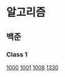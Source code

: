 # 알고리즘

## 백준

### Class 1
[1000](https://github.com/idghst/algorithm/blob/main/Beakjoon/1000)
[1001](https://github.com/idghst/algorithm/blob/main/Beakjoon/1001)
[1008](https://github.com/idghst/algorithm/blob/main/Beakjoon/1008)
[1330](https://github.com/idghst/algorithm/blob/main/Beakjoon/1330)
<!-- [2438](https://github.com/idghst/algorithm/blob/main/Beakjoon/) -->
<!-- [2475](https://github.com/idghst/algorithm/blob/main/Beakjoon/) -->
<!-- [2557](https://github.com/idghst/algorithm/blob/main/Beakjoon/) -->
<!-- [2739](https://github.com/idghst/algorithm/blob/main/Beakjoon/) -->
<!-- [2741](https://github.com/idghst/algorithm/blob/main/Beakjoon/) -->
<!-- [2753](https://github.com/idghst/algorithm/blob/main/Beakjoon/) -->
<!-- [9498](https://github.com/idghst/algorithm/blob/main/Beakjoon/) -->
<!-- [10171](https://github.com/idghst/algorithm/blob/main/Beakjoon/) -->
<!-- [10172](https://github.com/idghst/algorithm/blob/main/Beakjoon/) -->
<!-- [10809](https://github.com/idghst/algorithm/blob/main/Beakjoon/) -->
<!-- [10869](https://github.com/idghst/algorithm/blob/main/Beakjoon/) -->
<!-- [10871](https://github.com/idghst/algorithm/blob/main/Beakjoon/) -->
<!-- [10950](https://github.com/idghst/algorithm/blob/main/Beakjoon/) -->
<!-- [10951](https://github.com/idghst/algorithm/blob/main/Beakjoon/) -->
<!-- [10952](https://github.com/idghst/algorithm/blob/main/Beakjoon/) -->
<!-- [10998](https://github.com/idghst/algorithm/blob/main/Beakjoon/) -->
<!-- [11654](https://github.com/idghst/algorithm/blob/main/Beakjoon/) -->
<!-- [2439](https://github.com/idghst/algorithm/blob/main/Beakjoon/) -->
<!-- [2742](https://github.com/idghst/algorithm/blob/main/Beakjoon/) -->
<!-- [11720](https://github.com/idghst/algorithm/blob/main/Beakjoon/) -->
<!-- [2562](https://github.com/idghst/algorithm/blob/main/Beakjoon/) -->
<!-- [2884](https://github.com/idghst/algorithm/blob/main/Beakjoon/) -->
<!-- [10818](https://github.com/idghst/algorithm/blob/main/Beakjoon/) -->
<!-- [1152](https://github.com/idghst/algorithm/blob/main/Beakjoon/) -->
<!-- [2577](https://github.com/idghst/algorithm/blob/main/Beakjoon/) -->
<!-- [2675](https://github.com/idghst/algorithm/blob/main/Beakjoon/) -->
<!-- [2908](https://github.com/idghst/algorithm/blob/main/Beakjoon/) -->
<!-- [2920](https://github.com/idghst/algorithm/blob/main/Beakjoon/) -->
<!-- [3052](https://github.com/idghst/algorithm/blob/main/Beakjoon/) -->
<!-- [8958](https://github.com/idghst/algorithm/blob/main/Beakjoon/) -->
<!-- [1157](https://github.com/idghst/algorithm/blob/main/Beakjoon/) -->
<!-- [1546](https://github.com/idghst/algorithm/blob/main/Beakjoon/) -->

<!-- ### Class 2 -->

<!-- [1085](https://github.com/idghst/algorithm/blob/main/Beakjoon/) -->
<!-- [4153](https://github.com/idghst/algorithm/blob/main/Beakjoon/) -->
<!-- [10250](https://github.com/idghst/algorithm/blob/main/Beakjoon/) -->
<!-- [2231](https://github.com/idghst/algorithm/blob/main/Beakjoon/) -->
<!-- [2292](https://github.com/idghst/algorithm/blob/main/Beakjoon/) -->
<!-- [2798](https://github.com/idghst/algorithm/blob/main/Beakjoon/) -->
<!-- [15829](https://github.com/idghst/algorithm/blob/main/Beakjoon/) -->
<!-- [1259](https://github.com/idghst/algorithm/blob/main/Beakjoon/) -->
<!-- [2609](https://github.com/idghst/algorithm/blob/main/Beakjoon/) -->
<!-- [2775](https://github.com/idghst/algorithm/blob/main/Beakjoon/) -->
<!-- [2869](https://github.com/idghst/algorithm/blob/main/Beakjoon/) -->
<!-- [10989](https://github.com/idghst/algorithm/blob/main/Beakjoon/) -->
<!-- [11050](https://github.com/idghst/algorithm/blob/main/Beakjoon/) -->
<!-- [1181](https://github.com/idghst/algorithm/blob/main/Beakjoon/) -->
<!-- [1436](https://github.com/idghst/algorithm/blob/main/Beakjoon/) -->
<!-- [1978](https://github.com/idghst/algorithm/blob/main/Beakjoon/) -->
<!-- [2751](https://github.com/idghst/algorithm/blob/main/Beakjoon/) -->
<!-- [7568](https://github.com/idghst/algorithm/blob/main/Beakjoon/) -->
<!-- [10814](https://github.com/idghst/algorithm/blob/main/Beakjoon/) -->
<!-- [11650](https://github.com/idghst/algorithm/blob/main/Beakjoon/) -->
<!-- [11651](https://github.com/idghst/algorithm/blob/main/Beakjoon/) -->
<!-- [11866](https://github.com/idghst/algorithm/blob/main/Beakjoon/) -->
<!-- [1018](https://github.com/idghst/algorithm/blob/main/Beakjoon/) -->
<!-- [1920](https://github.com/idghst/algorithm/blob/main/Beakjoon/) -->
<!-- [2164](https://github.com/idghst/algorithm/blob/main/Beakjoon/) -->
<!-- [2839](https://github.com/idghst/algorithm/blob/main/Beakjoon/) -->
<!-- [4949](https://github.com/idghst/algorithm/blob/main/Beakjoon/) -->
<!-- [9012](https://github.com/idghst/algorithm/blob/main/Beakjoon/) -->
<!-- [10773](https://github.com/idghst/algorithm/blob/main/Beakjoon/) -->
<!-- [10816](https://github.com/idghst/algorithm/blob/main/Beakjoon/) -->
<!-- [10828](https://github.com/idghst/algorithm/blob/main/Beakjoon/) -->
<!-- [10845](https://github.com/idghst/algorithm/blob/main/Beakjoon/) -->
<!-- [10866](https://github.com/idghst/algorithm/blob/main/Beakjoon/) -->
<!-- [1874](https://github.com/idghst/algorithm/blob/main/Beakjoon/) -->
<!-- [1929](https://github.com/idghst/algorithm/blob/main/Beakjoon/) -->
<!-- [1966](https://github.com/idghst/algorithm/blob/main/Beakjoon/) -->
<!-- [2108](https://github.com/idghst/algorithm/blob/main/Beakjoon/) -->
<!-- [1654](https://github.com/idghst/algorithm/blob/main/Beakjoon/) -->
<!-- [2805](https://github.com/idghst/algorithm/blob/main/Beakjoon/) -->
<!-- [18111](https://github.com/idghst/algorithm/blob/main/Beakjoon/) -->

<!-- ### Class 3 -->

<!-- [1676](https://github.com/idghst/algorithm/blob/main/Beakjoon/) -->
<!-- [11723](https://github.com/idghst/algorithm/blob/main/Beakjoon/) -->
<!-- [1620](https://github.com/idghst/algorithm/blob/main/Beakjoon/) -->
<!-- [1764](https://github.com/idghst/algorithm/blob/main/Beakjoon/) -->
<!-- [11047](https://github.com/idghst/algorithm/blob/main/Beakjoon/) -->
<!-- [11399](https://github.com/idghst/algorithm/blob/main/Beakjoon/) -->
<!-- [17219](https://github.com/idghst/algorithm/blob/main/Beakjoon/) -->
<!-- [1003](https://github.com/idghst/algorithm/blob/main/Beakjoon/) -->
<!-- [1463](https://github.com/idghst/algorithm/blob/main/Beakjoon/) -->
<!-- [2579](https://github.com/idghst/algorithm/blob/main/Beakjoon/) -->
<!-- [2606](https://github.com/idghst/algorithm/blob/main/Beakjoon/) -->
<!-- [9095](https://github.com/idghst/algorithm/blob/main/Beakjoon/) -->
<!-- [9375](https://github.com/idghst/algorithm/blob/main/Beakjoon/) -->
<!-- [9461](https://github.com/idghst/algorithm/blob/main/Beakjoon/) -->
<!-- [11659](https://github.com/idghst/algorithm/blob/main/Beakjoon/) -->
<!-- [11726](https://github.com/idghst/algorithm/blob/main/Beakjoon/) -->
<!-- [11727](https://github.com/idghst/algorithm/blob/main/Beakjoon/) -->
<!-- [17626](https://github.com/idghst/algorithm/blob/main/Beakjoon/) -->
<!-- [1012](https://github.com/idghst/algorithm/blob/main/Beakjoon/) -->
<!-- [1260](https://github.com/idghst/algorithm/blob/main/Beakjoon/) -->
<!-- [1541](https://github.com/idghst/algorithm/blob/main/Beakjoon/) -->
<!-- [1780](https://github.com/idghst/algorithm/blob/main/Beakjoon/) -->
<!-- [1927](https://github.com/idghst/algorithm/blob/main/Beakjoon/) -->
<!-- [2630](https://github.com/idghst/algorithm/blob/main/Beakjoon/) -->
<!-- [11279](https://github.com/idghst/algorithm/blob/main/Beakjoon/) -->
<!-- [11724](https://github.com/idghst/algorithm/blob/main/Beakjoon/) -->
<!-- [18870](https://github.com/idghst/algorithm/blob/main/Beakjoon/) -->
<!-- [1074](https://github.com/idghst/algorithm/blob/main/Beakjoon/) -->
<!-- [1389](https://github.com/idghst/algorithm/blob/main/Beakjoon/) -->
<!-- [1697](https://github.com/idghst/algorithm/blob/main/Beakjoon/) -->
<!-- [1931](https://github.com/idghst/algorithm/blob/main/Beakjoon/) -->
<!-- [1992](https://github.com/idghst/algorithm/blob/main/Beakjoon/) -->
<!-- [2178](https://github.com/idghst/algorithm/blob/main/Beakjoon/) -->
<!-- [2667](https://github.com/idghst/algorithm/blob/main/Beakjoon/) -->
<!-- [5525](https://github.com/idghst/algorithm/blob/main/Beakjoon/) -->
<!-- [6064](https://github.com/idghst/algorithm/blob/main/Beakjoon/) -->
<!-- [11286](https://github.com/idghst/algorithm/blob/main/Beakjoon/) -->
<!-- [11403](https://github.com/idghst/algorithm/blob/main/Beakjoon/) -->
<!-- [1107](https://github.com/idghst/algorithm/blob/main/Beakjoon/) -->
<!-- [5430](https://github.com/idghst/algorithm/blob/main/Beakjoon/) -->
<!-- [7569](https://github.com/idghst/algorithm/blob/main/Beakjoon/) -->
<!-- [7576](https://github.com/idghst/algorithm/blob/main/Beakjoon/) -->
<!-- [10026](https://github.com/idghst/algorithm/blob/main/Beakjoon/) -->
<!-- [16928](https://github.com/idghst/algorithm/blob/main/Beakjoon/) -->
<!-- [7662](https://github.com/idghst/algorithm/blob/main/Beakjoon/) -->
<!-- [9019](https://github.com/idghst/algorithm/blob/main/Beakjoon/) -->
<!-- [14500](https://github.com/idghst/algorithm/blob/main/Beakjoon/) -->
<!-- [16236](https://github.com/idghst/algorithm/blob/main/Beakjoon/) -->

<!-- ### Class 4 -->

<!-- [2407](https://github.com/idghst/algorithm/blob/main/Beakjoon/) -->
<!-- [15650](https://github.com/idghst/algorithm/blob/main/Beakjoon/) -->
<!-- [15652](https://github.com/idghst/algorithm/blob/main/Beakjoon/) -->
<!-- [15654](https://github.com/idghst/algorithm/blob/main/Beakjoon/) -->
<!-- [15657](https://github.com/idghst/algorithm/blob/main/Beakjoon/) -->
<!-- [11053](https://github.com/idghst/algorithm/blob/main/Beakjoon/) -->
<!-- [11725](https://github.com/idghst/algorithm/blob/main/Beakjoon/) -->
<!-- [15663](https://github.com/idghst/algorithm/blob/main/Beakjoon/) -->
<!-- [15666](https://github.com/idghst/algorithm/blob/main/Beakjoon/) -->
<!-- [16953](https://github.com/idghst/algorithm/blob/main/Beakjoon/) -->
<!-- [1149](https://github.com/idghst/algorithm/blob/main/Beakjoon/) -->
<!-- [1629](https://github.com/idghst/algorithm/blob/main/Beakjoon/) -->
<!-- [1932](https://github.com/idghst/algorithm/blob/main/Beakjoon/) -->
<!-- [1991](https://github.com/idghst/algorithm/blob/main/Beakjoon/) -->
<!-- [9465](https://github.com/idghst/algorithm/blob/main/Beakjoon/) -->
<!-- [11660](https://github.com/idghst/algorithm/blob/main/Beakjoon/) -->
<!-- [1916](https://github.com/idghst/algorithm/blob/main/Beakjoon/) -->
<!-- [2096](https://github.com/idghst/algorithm/blob/main/Beakjoon/) -->
<!-- [5639](https://github.com/idghst/algorithm/blob/main/Beakjoon/) -->
<!-- [9251](https://github.com/idghst/algorithm/blob/main/Beakjoon/) -->
<!-- [12865](https://github.com/idghst/algorithm/blob/main/Beakjoon/) -->
<!-- [13549](https://github.com/idghst/algorithm/blob/main/Beakjoon/) -->
<!-- [15686](https://github.com/idghst/algorithm/blob/main/Beakjoon/) -->
<!-- [17070](https://github.com/idghst/algorithm/blob/main/Beakjoon/) -->
<!-- [1043](https://github.com/idghst/algorithm/blob/main/Beakjoon/) -->
<!-- [1504](https://github.com/idghst/algorithm/blob/main/Beakjoon/) -->
<!-- [1753](https://github.com/idghst/algorithm/blob/main/Beakjoon/) -->
<!-- [1967](https://github.com/idghst/algorithm/blob/main/Beakjoon/) -->
<!-- [2448](https://github.com/idghst/algorithm/blob/main/Beakjoon/) -->
<!-- [9663](https://github.com/idghst/algorithm/blob/main/Beakjoon/) -->
<!-- [9935](https://github.com/idghst/algorithm/blob/main/Beakjoon/) -->
<!-- [10830](https://github.com/idghst/algorithm/blob/main/Beakjoon/) -->
<!-- [11054](https://github.com/idghst/algorithm/blob/main/Beakjoon/) -->
<!-- [11404](https://github.com/idghst/algorithm/blob/main/Beakjoon/) -->
<!-- [12851](https://github.com/idghst/algorithm/blob/main/Beakjoon/) -->
<!-- [13172](https://github.com/idghst/algorithm/blob/main/Beakjoon/) -->
<!-- [14502](https://github.com/idghst/algorithm/blob/main/Beakjoon/) -->
<!-- [14938](https://github.com/idghst/algorithm/blob/main/Beakjoon/) -->
<!-- [17144](https://github.com/idghst/algorithm/blob/main/Beakjoon/) -->
<!-- [1238](https://github.com/idghst/algorithm/blob/main/Beakjoon/) -->
<!-- [1865](https://github.com/idghst/algorithm/blob/main/Beakjoon/) -->
<!-- [2206](https://github.com/idghst/algorithm/blob/main/Beakjoon/) -->
<!-- [2638](https://github.com/idghst/algorithm/blob/main/Beakjoon/) -->
<!-- [11779](https://github.com/idghst/algorithm/blob/main/Beakjoon/) -->
<!-- [1167](https://github.com/idghst/algorithm/blob/main/Beakjoon/) -->
<!-- [1918](https://github.com/idghst/algorithm/blob/main/Beakjoon/) -->
<!-- [2263](https://github.com/idghst/algorithm/blob/main/Beakjoon/) -->
<!-- [11444](https://github.com/idghst/algorithm/blob/main/Beakjoon/) -->

<!-- ### Class 5 -->

<!-- [12852](https://github.com/idghst/algorithm/blob/main/Beakjoon/) -->
<!-- [2166](https://github.com/idghst/algorithm/blob/main/Beakjoon/) -->
<!-- [2467](https://github.com/idghst/algorithm/blob/main/Beakjoon/) -->
<!-- [1197](https://github.com/idghst/algorithm/blob/main/Beakjoon/) -->
<!-- [1647](https://github.com/idghst/algorithm/blob/main/Beakjoon/) -->
<!-- [1806](https://github.com/idghst/algorithm/blob/main/Beakjoon/) -->
<!-- [1987](https://github.com/idghst/algorithm/blob/main/Beakjoon/) -->
<!-- [2239](https://github.com/idghst/algorithm/blob/main/Beakjoon/) -->
<!-- [9252](https://github.com/idghst/algorithm/blob/main/Beakjoon/) -->
<!-- [10942](https://github.com/idghst/algorithm/blob/main/Beakjoon/) -->
<!-- [17404](https://github.com/idghst/algorithm/blob/main/Beakjoon/) -->
<!-- [20040](https://github.com/idghst/algorithm/blob/main/Beakjoon/) -->
<!-- [1005](https://github.com/idghst/algorithm/blob/main/Beakjoon/) -->
<!-- [1644](https://github.com/idghst/algorithm/blob/main/Beakjoon/) -->
<!-- [2143](https://github.com/idghst/algorithm/blob/main/Beakjoon/) -->
<!-- [2252](https://github.com/idghst/algorithm/blob/main/Beakjoon/) -->
<!-- [2342](https://github.com/idghst/algorithm/blob/main/Beakjoon/) -->
<!-- [2473](https://github.com/idghst/algorithm/blob/main/Beakjoon/) -->
<!-- [2623](https://github.com/idghst/algorithm/blob/main/Beakjoon/) -->
<!-- [4386](https://github.com/idghst/algorithm/blob/main/Beakjoon/) -->
<!-- [7579](https://github.com/idghst/algorithm/blob/main/Beakjoon/) -->
<!-- [9466](https://github.com/idghst/algorithm/blob/main/Beakjoon/) -->
<!-- [11049](https://github.com/idghst/algorithm/blob/main/Beakjoon/) -->
<!-- [16724](https://github.com/idghst/algorithm/blob/main/Beakjoon/) -->
<!-- [1007](https://github.com/idghst/algorithm/blob/main/Beakjoon/) -->
<!-- [1202](https://github.com/idghst/algorithm/blob/main/Beakjoon/) -->
<!-- [1766](https://github.com/idghst/algorithm/blob/main/Beakjoon/) -->
<!-- [9527](https://github.com/idghst/algorithm/blob/main/Beakjoon/) -->
<!-- [10775](https://github.com/idghst/algorithm/blob/main/Beakjoon/) -->
<!-- [12015](https://github.com/idghst/algorithm/blob/main/Beakjoon/) -->
<!-- [12100](https://github.com/idghst/algorithm/blob/main/Beakjoon/) -->
<!-- [16946](https://github.com/idghst/algorithm/blob/main/Beakjoon/) -->
<!-- [17387](https://github.com/idghst/algorithm/blob/main/Beakjoon/) -->
<!-- [1208](https://github.com/idghst/algorithm/blob/main/Beakjoon/) -->
<!-- [1509](https://github.com/idghst/algorithm/blob/main/Beakjoon/) -->
<!-- [1562](https://github.com/idghst/algorithm/blob/main/Beakjoon/) -->
<!-- [1799](https://github.com/idghst/algorithm/blob/main/Beakjoon/) -->
<!-- [2098](https://github.com/idghst/algorithm/blob/main/Beakjoon/) -->
<!-- [9328](https://github.com/idghst/algorithm/blob/main/Beakjoon/) -->
<!-- [12850](https://github.com/idghst/algorithm/blob/main/Beakjoon/) -->
<!-- [13460](https://github.com/idghst/algorithm/blob/main/Beakjoon/) -->
<!-- [17143](https://github.com/idghst/algorithm/blob/main/Beakjoon/) -->
<!-- [2162](https://github.com/idghst/algorithm/blob/main/Beakjoon/) -->
<!-- [2568](https://github.com/idghst/algorithm/blob/main/Beakjoon/) -->
<!-- [2887](https://github.com/idghst/algorithm/blob/main/Beakjoon/) -->
<!-- [14003](https://github.com/idghst/algorithm/blob/main/Beakjoon/) -->
<!-- [14939](https://github.com/idghst/algorithm/blob/main/Beakjoon/) -->
<!-- [16566](https://github.com/idghst/algorithm/blob/main/Beakjoon/) -->

<!-- [](https://github.com/idghst/algorithm/blob/main/Beakjoon/) -->

<!-- ## 프로그래머스 -->

<!-- ### Level 0 -->

<!-- [나머지 구하기](https://github.com/idghst/algorithm/blob/main/Programers/나머지_구하기) <br> -->
<!-- [두 수의 곱](https://github.com/idghst/algorithm/blob/main/Programers/두_수의_곱) <br> -->
<!-- [두 수의 나눗셈](https://github.com/idghst/algorithm/blob/main/Programers/두_수의_나눗셈) <br> -->
<!-- [두 수의 차](https://github.com/idghst/algorithm/blob/main/Programers/두_수의_차) <br> -->
<!-- [두 수의 합](https://github.com/idghst/algorithm/blob/main/Programers/두_수의_합) <br> -->
<!-- [몫 구하기](https://github.com/idghst/algorithm/blob/main/Programers/몫_구하기) <br> -->
<!-- [배열 두 배 만들기](https://github.com/idghst/algorithm/blob/main/Programers/배열_두_배_만들기) <br> -->
<!-- [숫자 비교하기](https://github.com/idghst/algorithm/blob/main/Programers/숫자_비교하기) <br> -->

<!-- ### Level 1 -->

<!-- [로또의 최고 순위와 최저 순위](https://github.com/idghst/algorithm/blob/main/Programers/로또의_최고_순위와_최저_순위) <br> -->
<!-- [약수의 합](https://github.com/idghst/algorithm/blob/main/Programers/약수의_합) <br> -->
<!-- [짝수와 홀수](https://github.com/idghst/algorithm/blob/main/Programers/짝수와_홀수) <br> -->
<!-- [평균 구하기](https://github.com/idghst/algorithm/blob/main/Programers/평균_구하기) <br> -->

<!-- ### Level 2 -->

<!-- ### Level 3 -->

<!-- ### Level 4 -->

<!-- ### Level 5 -->

<!-- [](https://github.com/idghst/algorithm/blob/main/Programers/) <br> -->